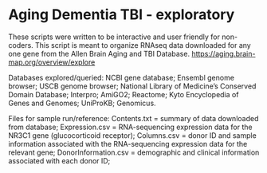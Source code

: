 # Aging Dementia TBI - exploratory
These scripts were written to be interactive and user friendly for non-coders.
This script is meant to organize RNAseq data downloaded for any one gene from the Allen Brain Aging and TBI Database.
https://aging.brain-map.org/overview/explore

Databases explored/queried:
NCBI gene database;
Ensembl genome browser;
USCB genome browser;
National Library of Medicine’s Conserved Domain Database;
Interpro;
AmiGO2;
Reactome;
Kyto Encyclopedia of Genes and Genomes; 
UniProKB;
Genomicus. 

Files for sample run/reference:
Contents.txt = summary of data downloaded from database;
Expression.csv = RNA-sequencing expression data for the NR3C1 gene (glucocorticoid receptor);
Columns.csv = donor ID and sample information associated with the RNA-sequencing expression data for the relevant gene;
DonorInformation.csv = demographic and clinical information associated with each donor ID;




